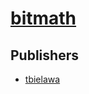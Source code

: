 # [bitmath](https://pypi.org/project/bitmath)



## Publishers
- [tbielawa](https://pypi.org/user/tbielawa)

